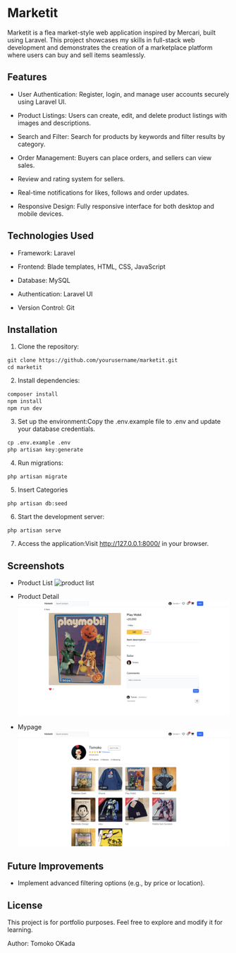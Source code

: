 # Marketit

Marketit is a flea market-style web application inspired by Mercari, built using Laravel. This project showcases my skills in full-stack web development and demonstrates the creation of a marketplace platform where users can buy and sell items seamlessly.

## Features

- User Authentication: Register, login, and manage user accounts securely using Laravel UI.

- Product Listings: Users can create, edit, and delete product listings with images and descriptions.

- Search and Filter: Search for products by keywords and filter results by category.

- Order Management: Buyers can place orders, and sellers can view sales.

- Review and rating system for sellers.

- Real-time notifications for likes, follows and order updates.

- Responsive Design: Fully responsive interface for both desktop and mobile devices.

## Technologies Used

- Framework: Laravel

- Frontend: Blade templates, HTML, CSS, JavaScript

- Database: MySQL

- Authentication: Laravel UI

- Version Control: Git

## Installation

1. Clone the repository:

```
git clone https://github.com/yourusername/marketit.git
cd marketit
```

2. Install dependencies:

```
composer install
npm install
npm run dev
```

3. Set up the environment:Copy the .env.example file to .env and update your database credentials.

```
cp .env.example .env
php artisan key:generate
```

4. Run migrations:

```
php artisan migrate
```

5. Insert Categories
```
php artisan db:seed
```

6. Start the development server:

```
php artisan serve
```

7. Access the application:Visit http://127.0.0.1:8000/ in your browser.

## Screenshots
- Product List
![product list](./public/images/marketit-1.png)

- Product Detail
![product detail](./public/images/marketit-2.png)

- Mypage
![mypage](./public/images/marketit-3.png)

## Future Improvements

- Implement advanced filtering options (e.g., by price or location).


## License

This project is for portfolio purposes. Feel free to explore and modify it for learning.

Author: Tomoko OKada 
